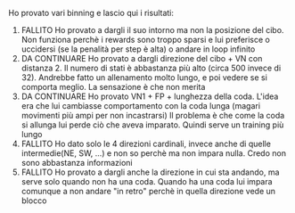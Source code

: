 Ho provato vari binning e lascio qui i risultati:
  1) FALLITO
     Ho provato a dargli il suo intorno ma non la posizione del cibo.
     Non funziona perchè i rewards sono troppo sparsi e lui preferisce o uccidersi (se la penalità per step è alta) o andare in loop infinito
  2) DA CONTINUARE
     Ho provato a dargli direzione del cibo + VN con distanza 2. 
     Il numero di stati è abbastanza più alto (circa 500 invece di 32). 
     Andrebbe fatto un allenamento molto lungo, e poi vedere se si comporta meglio. La sensazione è che non merita 
  3) DA CONTINUARE
     Ho provato VN1 + FP + lunghezza della coda.
     L'idea era che lui cambiasse comportamento con la coda lunga (magari movimenti più ampi per non incastrarsi)
     Il problema è che come la coda si allunga lui perde ciò che aveva imparato. Quindi serve un training più lungo
  4) FALLITO
     Ho dato solo le 4 direzioni cardinali, invece anche di quelle intermedie(NE, SW, ...) e non so perchè ma non impara nulla. Credo non sono         abbastanza informazioni
  5) FALLITO
     Ho provato a dargli anche la direzione in cui sta andando, ma serve solo quando non ha una coda. Quando ha una coda lui impara comunque a         non andare "in retro" perchè in quella direzione vede un blocco 
